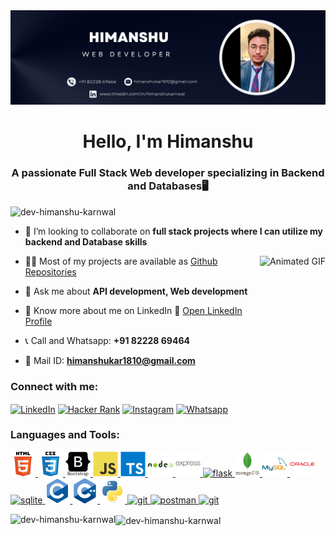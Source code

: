 <img src="./Github Banner.png" alt="Github Banner" />

<h1 align="center">Hello, I'm Himanshu</h1>
<h3 align="center">A passionate Full Stack Web developer specializing in <b>Backend and Databases</b>🖥️</h3>

<p align="left"> <img src="https://komarev.com/ghpvc/?username=dev-himanshu-karnwal&label=Profile%20views&color=0e75b6&style=flat" alt="dev-himanshu-karnwal" /> </p>

- 👯 I’m looking to collaborate on **full stack projects where I can utilize my backend and Database skills**

<img src="https://cdn.dribbble.com/users/1162077/screenshots/3848914/programmer.gif" alt="Animated GIF" align="right" height="200"/>

- 👨‍💻 Most of my projects are available as [Github Repositories](https://github.com/dev-himanshu-karnwal)

- 💬 Ask me about **API development, Web development**

- 📄 Know more about me on LinkedIn 🤝 [Open LinkedIn Profile](https://www.linkedin.com/in/himanshukarnwal)

- 📞 Call and Whatsapp: **+91 82228 69464**
 
- 📧 Mail ID: **himanshukar1810@gmail.com**

<h3 align="left">Connect with me:</h3>
<p align="left">
<a href="https://linkedin.com/in/himanshukarnwal" target="blank"><img align="center" src="https://raw.githubusercontent.com/rahuldkjain/github-profile-readme-generator/master/src/images/icons/Social/linked-in-alt.svg" alt="LinkedIn" height="30" width="40" /></a>
<a href="https://www.hackerrank.com/himanshukar1810" target="blank"><img align="center" src="https://raw.githubusercontent.com/rahuldkjain/github-profile-readme-generator/master/src/images/icons/Social/hackerrank.svg" alt="Hacker Rank" height="30" width="40" /></a>
<a href="https://instagram.com/himanshu_karnwal_?igshid=mzmynguynmu2yq==" target="blank"><img align="center" src="https://raw.githubusercontent.com/rahuldkjain/github-profile-readme-generator/master/src/images/icons/Social/instagram.svg" alt="Instagram" height="30" width="40" /></a>
<a href="https://wa.me/+918222869464" target="blank"><img align="center" src="https://png.pngtree.com/element_origin_min_pic/00/00/05/31574d5cbd9f117.jpg" alt="Whatsapp" height="30" width="40" /></a>
</p>

<h3 align="left">Languages and Tools:</h3>
<p align="left">

  <a href="https://www.w3.org/html/" target="_blank" rel="noreferrer">
    <img src="https://raw.githubusercontent.com/devicons/devicon/master/icons/html5/html5-original-wordmark.svg" alt="html5" width="40" height="40" />
  </a>

  <a href="https://www.w3schools.com/css/" target="_blank" rel="noreferrer">
    <img src="https://raw.githubusercontent.com/devicons/devicon/master/icons/css3/css3-original-wordmark.svg" alt="css3" width="40" height="40" />
  </a>

  <a href="https://getbootstrap.com" target="_blank" rel="noreferrer">
    <img src="https://raw.githubusercontent.com/devicons/devicon/master/icons/bootstrap/bootstrap-plain-wordmark.svg" alt="bootstrap" width="40" height="40" />
  </a>

  <a href="https://developer.mozilla.org/en-US/docs/Web/JavaScript" target="_blank" rel="noreferrer">
    <img src="https://raw.githubusercontent.com/devicons/devicon/master/icons/javascript/javascript-original.svg" alt="javascript" width="40" height="40" />
  </a>

  <a href="https://www.typescriptlang.org/" target="_blank" rel="noreferrer">
    <img src="https://raw.githubusercontent.com/devicons/devicon/master/icons/typescript/typescript-original.svg" alt="typescript" width="40" height="40" />
  </a>

  <a href="https://nodejs.org" target="_blank" rel="noreferrer">
    <img src="https://raw.githubusercontent.com/devicons/devicon/master/icons/nodejs/nodejs-original-wordmark.svg" alt="nodejs" width="40" height="40" />
  </a>

  <a href="https://expressjs.com" target="_blank" rel="noreferrer">
    <img src="https://raw.githubusercontent.com/devicons/devicon/master/icons/express/express-original-wordmark.svg" alt="express" width="40" height="40" />
  </a>

  <a href="https://flask.palletsprojects.com/" target="_blank" rel="noreferrer">
    <img src="https://www.vectorlogo.zone/logos/pocoo_flask/pocoo_flask-icon.svg" alt="flask" width="40" height="40" />
  </a>

  <a href="https://www.mongodb.com/" target="_blank" rel="noreferrer">
    <img src="https://raw.githubusercontent.com/devicons/devicon/master/icons/mongodb/mongodb-original-wordmark.svg" alt="mongodb" width="40" height="40" />
  </a>

  <a href="https://www.mysql.com/" target="_blank" rel="noreferrer">
    <img src="https://raw.githubusercontent.com/devicons/devicon/master/icons/mysql/mysql-original-wordmark.svg" alt="mysql" width="40" height="40" />
  </a>

  <a href="https://www.oracle.com/" target="_blank" rel="noreferrer">
    <img src="https://raw.githubusercontent.com/devicons/devicon/master/icons/oracle/oracle-original.svg" alt="oracle" width="40" height="40" />
  </a>

  <a href="https://www.sqlite.org/" target="_blank" rel="noreferrer">
    <img src="https://www.vectorlogo.zone/logos/sqlite/sqlite-icon.svg" alt="sqlite" width="40" height="40" />
  </a>

  <a href="https://www.cprogramming.com/" target="_blank" rel="noreferrer">
    <img src="https://raw.githubusercontent.com/devicons/devicon/master/icons/c/c-original.svg" alt="c" width="40" height="40" />
  </a>

  <a href="https://www.w3schools.com/cpp/" target="_blank" rel="noreferrer">
    <img src="https://raw.githubusercontent.com/devicons/devicon/master/icons/cplusplus/cplusplus-original.svg" alt="cplusplus" width="40" height="40" />
  </a>

  <a href="https://www.python.org" target="_blank" rel="noreferrer">
    <img src="https://raw.githubusercontent.com/devicons/devicon/master/icons/python/python-original.svg" alt="python" width="40" height="40" />
  </a>

  <a href="https://git-scm.com/" target="_blank" rel="noreferrer">
    <img src="https://www.vectorlogo.zone/logos/git-scm/git-scm-icon.svg" alt="git" width="40" height="40" />
  </a>

  <a href="https://postman.com" target="_blank" rel="noreferrer">
    <img src="https://www.vectorlogo.zone/logos/getpostman/getpostman-icon.svg" alt="postman" width="40" height="40" />
  </a>

  <a href="https://github.com/" target="_blank" rel="noreferrer">
    <img src="https://github.githubassets.com/assets/GitHub-Mark-ea2971cee799.png" alt="git" width="40" height="40" />
  </a>
  
</p>

<p><img align="left" src="https://github-readme-stats.vercel.app/api/top-langs?username=dev-himanshu-karnwal&show_icons=true&locale=en&layout=compact" alt="dev-himanshu-karnwal" /></p><p><img align="center" src="https://github-readme-streak-stats.herokuapp.com/?user=dev-himanshu-karnwal&" alt="dev-himanshu-karnwal" /></p>

